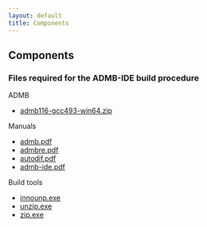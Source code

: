 ```yaml
---
layout: default
title: Components
---
```


## Components

### Files required for the ADMB-IDE build procedure

ADMB

- [admb116-gcc493-win64.zip](admb116-gcc493-win64.zip)

Manuals

- [admb.pdf](admb.pdf)
- [admbre.pdf](admbre.pdf)
- [autodif.pdf](autodif.pdf)
- [admb-ide.pdf](admb-ide.pdf)

Build tools

- [innounp.exe](innounp.exe)
- [unzip.exe](unzip.exe)
- [zip.exe](zip.exe)
